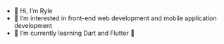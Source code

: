 - 👋 Hi, I’m Ryle
- 👀 I’m interested in front-end web development and mobile application development
- 🌱 I’m currently learning Dart and Flutter 🐤

<!---
ryle-roasa/ryle-roasa is a ✨ special ✨ repository because its `README.md` (this file) appears on your GitHub profile.
You can click the Preview link to take a look at your changes.
--->
